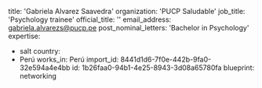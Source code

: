 title: 'Gabriela Alvarez Saavedra'
organization: 'PUCP Saludable'
job_title: 'Psychology trainee'
official_title: ''
email_address: gabriela.alvarezs@pucp.pe
post_nominal_letters: 'Bachelor in Psychology'
expertise:
  - salt
country:
  - Perú
works_in: Perú
import_id: 8441d1d6-7f0e-442b-9fa0-32e594a4e4bb
id: 1b26faa0-94b1-4e25-8943-3d08a65780fa
blueprint: networking
